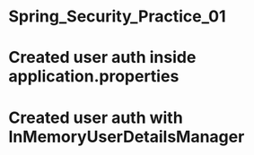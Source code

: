 # Spring_Security_Practice_01

# Created user auth inside application.properties

# Created user auth with InMemoryUserDetailsManager
